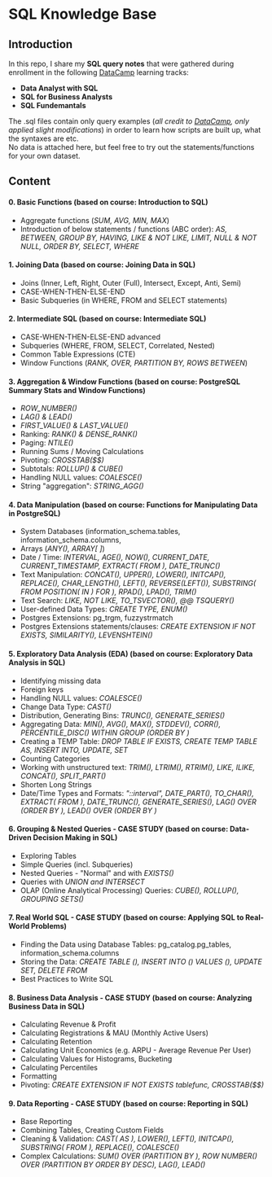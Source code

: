 # SQL Knowledge Base

## Introduction
In this repo, I share my **SQL query notes** that were gathered during enrollment in the following [DataCamp](https://datacamp.com/) learning tracks: 
  - **Data Analyst with SQL**
  - **SQL for Business Analysts**
  - **SQL Fundemantals**

The .sql files contain only query examples (*all credit to [DataCamp](https://datacamp.com/), only applied slight modifications*) in order to learn how scripts are built up, what the syntaxes are etc.  
No data is attached here, but feel free to try out the statements/functions for your own dataset.  

## Content
#### **0. Basic Functions** (based on course: Introduction to SQL)
  -  Aggregate functions (*SUM, AVG, MIN, MAX*)
  -  Introduction of below statements / functions (ABC order): *AS, BETWEEN, GROUP BY, HAVING, LIKE & NOT LIKE, LIMIT, NULL & NOT NULL, ORDER BY, SELECT, WHERE*
 
#### **1. Joining Data** (based on course: Joining Data in SQL)
  - Joins (Inner, Left, Right, Outer (Full), Intersect, Except, Anti, Semi)
  - CASE-WHEN-THEN-ELSE-END
  - Basic Subqueries (in WHERE, FROM and SELECT statements)

#### **2. Intermediate SQL** (based on course: Intermediate SQL)
  - CASE-WHEN-THEN-ELSE-END advanced
  - Subqueries (WHERE, FROM, SELECT, Correlated, Nested)
  - Common Table Expressions (CTE)
  - Window Functions (*RANK, OVER, PARTITION BY, ROWS BETWEEN*)

#### **3. Aggregation & Window Functions** (based on course: PostgreSQL Summary Stats and Window Functions)
  - *ROW_NUMBER()*
  - *LAG() & LEAD()*
  - *FIRST_VALUE() & LAST_VALUE()*
  - Ranking: *RANK() & DENSE_RANK()*
  - Paging: *NTILE()*
  - Running Sums / Moving Calculations
  - Pivoting: *CROSSTAB($$)*
  - Subtotals: *ROLLUP() & CUBE()*
  - Handling NULL values: *COALESCE()*
  - String "aggregation": *STRING_AGG()*

#### **4. Data Manipulation** (based on course: Functions for Manipulating Data in PostgreSQL)
  - System Databases (information_schema.tables, information_schema.columns,
  - Arrays (*ANY(), ARRAY[ ]*) 
  - Date / Time: *INTERVAL, AGE(), NOW(), CURRENT_DATE, CURRENT_TIMESTAMP, EXTRACT( FROM ), DATE_TRUNC()*
  - Text Manipulation: *CONCAT(), UPPER(), LOWER(), INITCAP(), REPLACE(), CHAR_LENGTH(), LEFT(), REVERSE(LEFT()), SUBSTRING( FROM POSITION( IN ) FOR ), RPAD(), LPAD(), TRIM()*
  - Text Search: *LIKE, NOT LIKE, TO_TSVECTOR(), @@ TSQUERY()*
  - User-defined Data Types: *CREATE TYPE, ENUM()*
  - Postgres Extensions: pg_trgm, fuzzystrmatch
  - Postgres Extensions statements/clauses: *CREATE EXTENSION IF NOT EXISTS, SIMILARITY(), LEVENSHTEIN()*

#### **5. Exploratory Data Analysis (EDA)** (based on course: Exploratory Data Analysis in SQL)
  - Identifying missing data
  - Foreign keys
  - Handling NULL values: *COALESCE()*
  - Change Data Type: *CAST()*
  - Distribution, Generating Bins: *TRUNC(), GENERATE_SERIES()*
  - Aggregating Data: *MIN(), AVG(), MAX(), STDDEV(), CORR(), PERCENTILE_DISC() WITHIN GROUP (ORDER BY )*
  - Creating a TEMP Table: *DROP TABLE IF EXISTS, CREATE TEMP TABLE AS, INSERT INTO, UPDATE, SET*
  - Counting Categories
  - Working with unstructured text: *TRIM(), LTRIM(), RTRIM(), LIKE, ILIKE, CONCAT(), SPLIT_PART()*
  - Shorten Long Strings
  - Date/Time Types and Formats: *"::interval", DATE_PART(), TO_CHAR(), EXTRACT( FROM ), DATE_TRUNC(), GENERATE_SERIES(), LAG() OVER (ORDER BY ), LEAD() OVER (ORDER BY )*

#### **6. Grouping & Nested Queries** - CASE STUDY (based on course: Data-Driven Decision Making in SQL)
  - Exploring Tables
  - Simple Queries (incl. Subqueries)
  - Nested Queries - "Normal" and with *EXISTS()*
  - Queries with *UNION and INTERSECT*
  - OLAP (Online Analytical Processing) Queries: *CUBE(), ROLLUP(), GROUPING SETS()*

#### **7. Real World SQL** - CASE STUDY (based on course: Applying SQL to Real-World Problems)
  - Finding the Data using Database Tables: pg_catalog.pg_tables, information_schema.columns
  - Storing the Data: *CREATE TABLE (), INSERT INTO () VALUES (), UPDATE SET, DELETE FROM*
  - Best Practices to Write SQL

#### **8. Business Data Analysis** - CASE STUDY (based on course: Analyzing Business Data in SQL)
  - Calculating Revenue & Profit
  - Calculating Registrations & MAU (Monthly Active Users)
  - Calculating Retention
  - Calculating Unit Economics (e.g. ARPU - Average Revenue Per User)
  - Calculating Values for Histograms, Bucketing
  - Calculating Percentiles
  - Formatting
  - Pivoting: *CREATE EXTENSION IF NOT EXISTS tablefunc, CROSSTAB($$)*

#### **9. Data Reporting** - CASE STUDY (based on course: Reporting in SQL)
  - Base Reporting
  - Combining Tables, Creating Custom Fields
  - Cleaning & Validation: *CAST( AS ), LOWER(), LEFT(), INITCAP(), SUBSTRING( FROM ), REPLACE(), COALESCE()*
  - Complex Calculations: *SUM() OVER (PARTITION BY ), ROW NUMBER() OVER (PARTITION BY  ORDER BY  DESC), LAG(), LEAD()*
